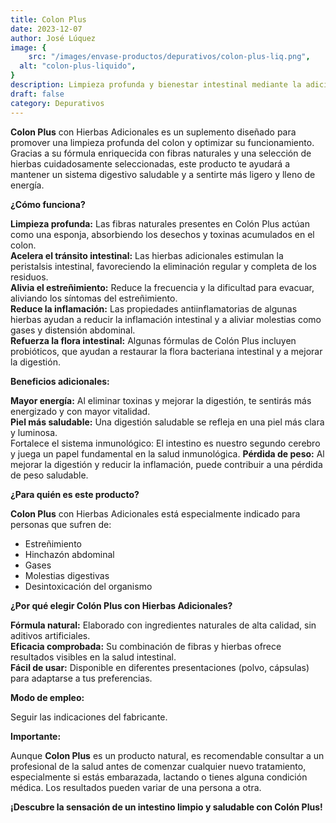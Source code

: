 ```yaml
---
title: Colon Plus
date: 2023-12-07
author: José Lúquez
image: {
 	src: "/images/envase-productos/depurativos/colon-plus-liq.png",
  alt: "colon-plus-liquido",
}
description: Limpieza profunda y bienestar intestinal mediante la adición de fibras y hierbas seleccionadas 
draft: false
category: Depurativos
---
```

**Colon Plus** con Hierbas Adicionales es un suplemento diseñado para promover una limpieza profunda del colon y optimizar su funcionamiento. Gracias a su fórmula enriquecida con fibras naturales y una selección de hierbas cuidadosamente seleccionadas, este producto te ayudará a mantener un sistema digestivo saludable y a sentirte más ligero y lleno de energía.

**¿Cómo funciona?**

**Limpieza profunda:** Las fibras naturales presentes en Colón Plus actúan como una esponja, absorbiendo los desechos y toxinas acumulados en el colon.   
**Acelera el tránsito intestinal:** Las hierbas adicionales estimulan la peristalsis intestinal, favoreciendo la eliminación regular y completa de los residuos.   
**Alivia el estreñimiento:** Reduce la frecuencia y la dificultad para evacuar, aliviando los síntomas del estreñimiento.   
**Reduce la inflamación:** Las propiedades antiinflamatorias de algunas hierbas ayudan a reducir la inflamación intestinal y a aliviar molestias como gases y distensión abdominal.   
**Refuerza la flora intestinal:** Algunas fórmulas de Colón Plus incluyen probióticos, que ayudan a restaurar la flora bacteriana intestinal y a mejorar la digestión.   

**Beneficios adicionales:**

**Mayor energía:** Al eliminar toxinas y mejorar la digestión, te sentirás más energizado y con mayor vitalidad.   
**Piel más saludable:** Una digestión saludable se refleja en una piel más clara y luminosa.   
Fortalece el sistema inmunológico: El intestino es nuestro segundo cerebro y juega un papel fundamental en la salud inmunológica.
**Pérdida de peso:** Al mejorar la digestión y reducir la inflamación, puede contribuir a una pérdida de peso saludable.   

**¿Para quién es este producto?**

**Colon Plus** con Hierbas Adicionales está especialmente indicado para personas que sufren de:

- Estreñimiento
- Hinchazón abdominal
- Gases
- Molestias digestivas
- Desintoxicación del organismo

**¿Por qué elegir Colón Plus con Hierbas Adicionales?**

**Fórmula natural:** Elaborado con ingredientes naturales de alta calidad, sin aditivos artificiales.   
**Eficacia comprobada:** Su combinación de fibras y hierbas ofrece resultados visibles en la salud intestinal.   
**Fácil de usar:** Disponible en diferentes presentaciones (polvo, cápsulas) para adaptarse a tus preferencias.   

**Modo de empleo:**

Seguir las indicaciones del fabricante.

**Importante:**

Aunque **Colon Plus** es un producto natural, es recomendable consultar a un profesional de la salud antes de comenzar cualquier nuevo tratamiento, especialmente si estás embarazada, lactando o tienes alguna condición médica.
Los resultados pueden variar de una persona a otra.

**¡Descubre la sensación de un intestino limpio y saludable con Colón Plus!**